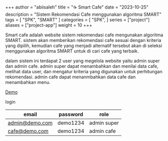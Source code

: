 +++
author = "abiisaleh"
title = "☕ Smart Cafe"
date = "2023-10-25"
description = "Sistem Rekomendasi Cafe menggunakan algoritma SMART"
tags = [
    "SPK", "SMART"
]
categories = [
    "SPK",
]
series = ["project"]
aliases = ["project-app"]
weight = 10
+++

Smart cafe adalah website sistem rekomendasi cafe mengunakan algoritma SMART. sistem akan memberikan rekomendasi cafe sesuai dengan kriteria yang dipilih, kemudian cafe yang menjadi alternatif tersebut akan di seleksi menggunakan algoritma SMART untuk di cari cafe yang terbaik.

dalam sistem ini terdapat 2 user yang megelola website yaitu admin super dan admin cafe. admin super dapat menambahkan dan menilai data cafe, melihat data user, dan mengatur kriteria yang digunakan untuk perhitungan rekomendasi. admin cafe dapat menanmbahkan data cafe dan menambahkan menu.

[Demo](https://smartcafe.abiisaleh.xyz)

login

| email          | password | role        |
| -------------- | -------- | ----------- |
| admin@demo.com | demo1234 | admin super |
| cafe@demo.com  | demo1234 | admin cafe  |
